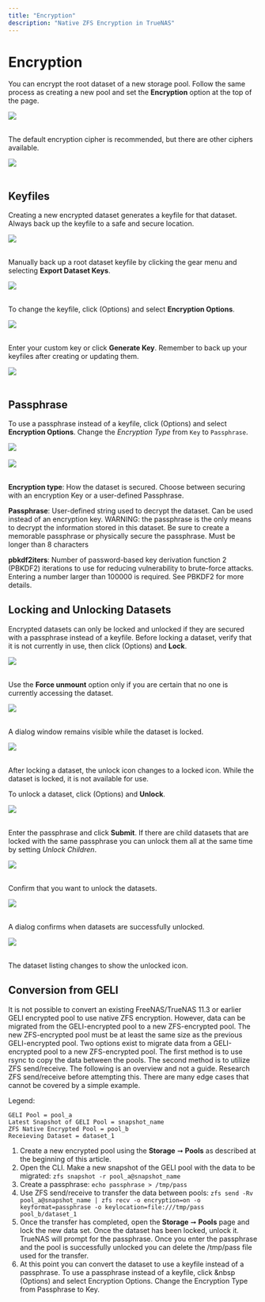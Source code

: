 ```yaml
---
title: "Encryption"
description: "Native ZFS Encryption in TrueNAS"
---
```


# Encryption

You can encrypt the root dataset of a new storage pool. Follow the same process as creating a new pool and set the **Encryption** option at the top of the page.

<img src="/images/TN-12.0-encryption-1.PNG">
<br><br>

The default encryption cipher is recommended, but there are other ciphers available.

<img src="/images/TN-12.0-encryption-2.PNG">
<br><br>

## Keyfiles

Creating a new encrypted dataset generates a keyfile for that dataset.
Always back up the keyfile to a safe and secure location.

<img src="/images/TN-12.0-encryption-3.PNG">
<br><br>

Manually back up a root dataset keyfile by clicking the gear menu and selecting **Export Dataset Keys**. 

<img src="/images/TN-12.0-encryption-8.PNG">
<br><br>

To change the keyfile, click <i class="fas fa-ellipsis-v"></i> (Options) and select **Encryption Options**.  

<img src="/images/TN-12.0-encryption-4.PNG">
<br><br>

Enter your custom key or click **Generate Key**. Remember to back up your keyfiles after creating or updating them.

<img src="/images/TN-12.0-encryption-5.PNG">
<br><br>

## Passphrase

To use a passphrase instead of a keyfile, click <i class="fas fa-ellipsis-v"></i> (Options) and select **Encryption Options**.
Change the *Encryption Type* from `Key` to `Passphrase`.

<img src="/images/TN-12.0-encryption-6.PNG">
<br><br>

<img src="/images/TN-12.0-encryption-7.PNG">
<br><br>

**Encryption type**: How the dataset is secured. Choose between securing with an encryption Key or a user-defined Passphrase.

**Passphrase**: User-defined string used to decrypt the dataset. Can be used instead of an encryption key.
WARNING: the passphrase is the only means to decrypt the information stored in this dataset. Be sure to create a memorable passphrase or physically secure the passphrase.
Must be longer than 8 characters

**pbkdf2iters**: Number of password-based key derivation function 2 (PBKDF2) iterations to use for reducing vulnerability to brute-force attacks. Entering a number larger than 100000 is required. See PBKDF2 for more details.

## Locking and Unlocking Datasets

Encrypted datasets can only be locked and unlocked if they are secured with a passphrase instead of a keyfile.
Before locking a dataset, verify that it is not currently in use, then click <i class="fas fa-ellipsis-v"></i> (Options) and **Lock**.

<img src="/images/TN-12.0-encryption-10.PNG">
<br><br>

Use the **Force unmount** option only if you are certain that no one is currently accessing the dataset.

<img src="/images/TN-12.0-encryption-11.PNG">
<br><br>

A dialog window remains visible while the dataset is locked.

<img src="/images/TN-12.0-encryption-12.PNG">
<br><br>

After locking a dataset, the unlock icon changes to a locked icon.
While the dataset is locked, it is not available for use.

To unlock a dataset, click <i class="fas fa-ellipsis-v"></i> (Options) and **Unlock**.

<img src="/images/TN-12.0-encryption-13.PNG">
<br><br>

Enter the passphrase and click **Submit**. If there are child datasets that are locked with the same passphrase you can unlock them all at the same time by setting *Unlock Children*.

<img src="/images/TN-12.0-encryption-14.PNG">
<br><br>

Confirm that you want to unlock the datasets.

<img src="/images/TN-12.0-encryption-15.PNG">
<br><br>

A dialog confirms when datasets are successfully unlocked.

<img src="/images/TN-12.0-encryption-16.PNG">
<br><br>

The dataset listing changes to show the unlocked icon.

## Conversion from GELI

It is not possible to convert an existing FreeNAS/TrueNAS 11.3 or earlier GELI encrypted pool to use native ZFS encryption.
However, data can be migrated from the GELI-encrypted pool to a new ZFS-encrypted pool.  The new ZFS-encrypted pool must be at least the same size as the previous GELI-encrypted pool.  Two options exist to migrate data from a GELI-encrypted pool to a new ZFS-encrypted pool.  The first method is to use rsync to copy the data between the pools. The second method is to utilize ZFS send/receive.  The following is an overview and not a guide.  Research ZFS send/receive before attempting this.  There are many edge cases that cannot be covered by a simple example.

Legend:
```
GELI Pool = pool_a 
Latest Snapshot of GELI Pool = snapshot_name
ZFS Native Encrypted Pool = pool_b 
Receieving Dataset = dataset_1
```

1. Create a new encrypted pool using the **Storage** ➞ **Pools** as described at the beginning of this article.
2. Open the CLI.  Make a new snapshot of the GELI pool with the data to be migrated: `zfs snapshot -r pool_a@snapshot_name`
3. Create a passphrase: `echo passphrase > /tmp/pass`
4. Use ZFS send/receive to transfer the data between pools: `zfs send -Rv pool_a@snapshot_name | zfs recv -o encryption=on -o keyformat=passphrase -o keylocation=file:///tmp/pass pool_b/dataset_1`
5. Once the transfer has completed, open the **Storage** ➞ **Pools** page and lock the new data set.  Once the dataset has been locked, unlock it.  TrueNAS will prompt for the passphrase.  Once you enter the passphrase and the pool is successfully unlocked you can delete the /tmp/pass file used for the transfer.
6. At this point you can convert the dataset to use a keyfile instead of a passphrase.  To use a passphrase instead of a keyfile, click <i class="fas fa-ellipsis-v"></i>&nbsp (Options) and select Encryption Options. Change the Encryption Type from Passphrase to Key.
